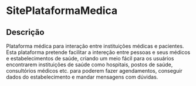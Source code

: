# SitePlataformaMedica
## Descrição
Plataforma médica para interação entre instituições médicas e pacientes.
Esta plataforma pretende facilitar a intereção entre pessoas e seus médicos e estabelecimentos de saúde, criando um meio fácil para os usuários encontrarem instituições de saúde como hospitais, postos de saúde, consultórios médicos etc. para poderem fazer agendamentos, conseguir dados do estabelecimento e mandar mensagens com dúvidas.
